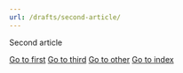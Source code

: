 ```yaml
---
url: /drafts/second-article/
---
```

<!-- deno-fmt-ignore-file -->

Second article

[Go to first](article-1.md)
[Go to third](article-3.md)
[Go to other](../other.md)
[Go to index](/index.md)